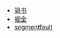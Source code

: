 - [简书](https://www.jianshu.com/p/35c5f7f58be9)
- [掘金](https://juejin.im/post/5a9913e36fb9a028e52d48fa)
- [segmentfault](https://segmentfault.com/a/1190000013507249)
